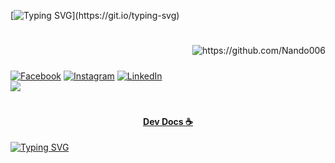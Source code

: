 [![Typing SVG](https://readme-typing-svg.herokuapp.com/?color=627F93&size=20&center=true&vCenter=true&width=1000&lines=Bem+Vindo+Ao+Meu+Github;Aqui+Podera+Ver+A+Maioria+Dos+Meus+Projetos;Foco+Estudo!)](https://git.io/typing-svg)
# 
<p align="right"> <img src="https://komarev.com/ghpvc/?username=Nando006&label=Nando006&label=Github%20do%20Nando%20-%20Visitantes&color=cc0443&style=flat" alt="https://github.com/Nando006" /> </p>

##### <!-- Redes Sociais -->
[![Facebook](https://img.shields.io/badge/Facebook-%231877F2.svg?logo=Facebook&logoColor=white)](https://www.facebook.com/Nando006/) [![Instagram](https://img.shields.io/badge/Instagram-%23E4405F.svg?logo=Instagram&logoColor=white)](https://www.instagram.com/006Nando/) [![LinkedIn](https://img.shields.io/badge/LinkedIn-%230077B5.svg?logo=linkedin&logoColor=white)](https://www.linkedin.com/in/Nando006/) <br/>
![](https://github-readme-streak-stats.herokuapp.com/?user=Nando006&theme=tokyonight&hide_border=false)<br/>

#
#### <p align="center"> [Dev Docs ☕](https://devdocs.io/) </p>
[![Typing SVG](https://readme-typing-svg.herokuapp.com/?color=627F93&size=20&center=true&vCenter=true&width=1000&lines=Conhecimento+É+Poder;Vai+Um+Cafezinho+Ai?;Meu+Github+Te+Ajudou?;Me+Siga+No+LinkedIn+😸)](https://git.io/typing-svg)

